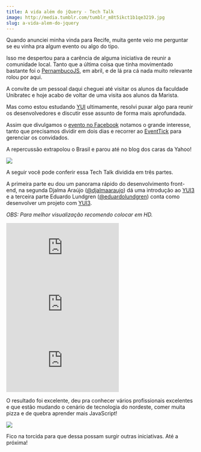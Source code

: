 ```yaml
---
title: A vida além do jQuery - Tech Talk
image: http://media.tumblr.com/tumblr_m8t5ikct1b1qe3219.jpg
slug: a-vida-alem-do-jquery
---
```


Quando anunciei minha vinda para Recife, muita gente veio me perguntar se eu vinha pra algum evento ou algo do tipo.

Isso me despertou para a carência de alguma iniciativa de reunir a comunidade local. Tanto que a última coisa que tinha movimentado bastante foi o [PernambucoJS](http://pernambucojs.com), em abril, e de lá pra cá nada muito relevante rolou por aqui.

<!-- more -->

A convite de um pessoal daqui cheguei até visitar os alunos da faculdade Unibratec e hoje acabo de voltar de uma visita aos alunos da Marista.

Mas como estou estudando [YUI](http://yuilibrary.com) ultimamente, resolvi puxar algo para reunir os desenvolvedores e discutir esse assunto de forma mais aprofundada.

Assim que divulgamos o [evento no Facebook](http://www.facebook.com/events/274730295965383/) notamos o grande interesse, tanto que precisamos dividir em dois dias e recorrer ao [EventTick](http://eventick.com.br/a-vida-alem-do-jquery-16-08) para gerenciar os convidados.

A repercussão extrapolou o Brasil e parou até no blog dos caras da Yahoo!

[![](http://media.tumblr.com/tumblr_m92pywt3sT1qe3219.jpg)](http://www.yuiblog.com/blog/2012/08/15/yui-tech-talks-at-liferay-brasil-this-week/)

A seguir você pode conferir essa Tech Talk dividida em três partes.

A primeira parte eu dou um panorama rápido do desenvolvimento front-end, na segunda Djalma Araújo ([@djalmaaraujo](http://twitter.com/djalmaaraujo)) dá uma introdução ao [YUI3](http://yuilibrary.com) e a terceira parte Eduardo Lundgren ([@eduardolundgren](http://twitter.com/eduardolundgren)) conta como desenvolver um projeto com [YUI3](http://yuilibrary.com).

_OBS: Para melhor visualização recomendo colocar em HD._

<div class="iframe-wrap">
  <iframe src="http://www.youtube.com/embed/k212frcMVcU" frameborder="0" allowfullscreen="true">
  </iframe>
</div>

<div class="iframe-wrap">
  <iframe src="http://www.youtube.com/embed/CdXQbEE_eaQ" frameborder="0" allowfullscreen="true">
  </iframe>
</div>

<div class="iframe-wrap">
  <iframe src="http://www.youtube.com/embed/S2-hulIt3FU" frameborder="0" allowfullscreen="true">
  </iframe>
</div>

O resultado foi excelente, deu pra conhecer vários profissionais excelentes e que estão mudando o cenário de tecnologia do nordeste, comer muita pizza e de quebra aprender mais JavaScript!

![](http://media.tumblr.com/tumblr_m9363g5e3g1qe3219.jpg)

Fico na torcida para que dessa possam surgir outras iniciativas. Até a próxima!